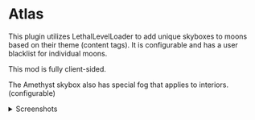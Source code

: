 # Atlas

This plugin utilizes LethalLevelLoader to add unique skyboxes to moons based on their theme (content tags). It is configurable and has a user blacklist for individual moons.

This mod is fully client-sided.

The Amethyst skybox also has special fog that applies to interiors. (configurable)

<details>
<summary>Screenshots</summary>
<img title="Canyon" alt="A showcase of the Canyon skybox." src="https://github.com/dopadream/Atlas/blob/main/screenshots/Canyon.png?raw=true">
<img title="Canyon" alt="A showcase of the Valley skybox." src="https://github.com/dopadream/Atlas/blob/main/screenshots/Valley.png?raw=true">
<img title="Canyon" alt="A showcase of the Tundra skybox." src="https://github.com/dopadream/Atlas/blob/main/screenshots/Tundra.png?raw=true">
<img title="Canyon" alt="A showcase of the Amethyst skybox." src="https://github.com/dopadream/Atlas/blob/main/screenshots/Amethyst.png?raw=true">
</details>




